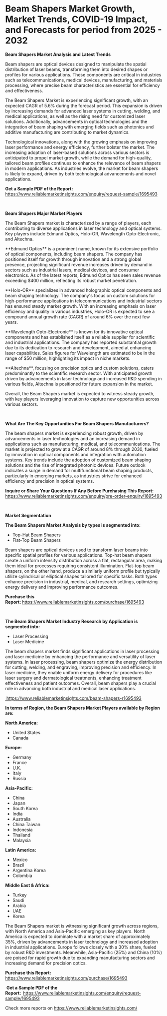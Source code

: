 <p><h1>Beam Shapers Market Growth, Market Trends, COVID-19 Impact, and Forecasts for period from 2025 - 2032</h1></p><p><strong>Beam Shapers Market Analysis and Latest Trends</strong></p>
<p><p>Beam shapers are optical devices designed to manipulate the spatial distribution of laser beams, transforming them into desired shapes or profiles for various applications. These components are critical in industries such as telecommunications, medical devices, manufacturing, and materials processing, where precise beam characteristics are essential for efficiency and effectiveness.</p><p>The Beam Shapers Market is experiencing significant growth, with an expected CAGR of 5.6% during the forecast period. This expansion is driven by increasing demands for advanced laser systems in cutting, welding, and medical applications, as well as the rising need for customized laser solutions. Additionally, advancements in optical technologies and the integration of beam shaping with emerging fields such as photonics and additive manufacturing are contributing to market dynamics.</p><p>Technological innovations, along with the growing emphasis on improving laser performance and energy efficiency, further bolster the market. The increasing adoption of laser-based solutions across various sectors is anticipated to propel market growth, while the demand for high-quality, tailored beam profiles continues to enhance the relevance of beam shapers in modern applications. As industries evolve, the market for beam shapers is likely to expand, driven by both technological advancements and novel applications.</p></p>
<p><strong>Get a Sample PDF of the Report:&nbsp;</strong> <a href="https://www.reliablemarketinsights.com/enquiry/request-sample/1695493?utm_campaign=2241&utm_medium=2&utm_source=Github&utm_content=ia&utm_term=09042025&utm_id=beam-shapers">https://www.reliablemarketinsights.com/enquiry/request-sample/1695493</a></p>
<p>&nbsp;</p>
<p><strong>Beam Shapers Major Market Players</strong></p>
<p><p>The Beam Shapers market is characterized by a range of players, each contributing to diverse applications in laser technology and optical systems. Key players include Edmund Optics, Holo-OR, Wavelength Opto-Electronic, and Altechna. </p><p>**Edmund Optics** is a prominent name, known for its extensive portfolio of optical components, including beam shapers. The company has positioned itself for growth through innovation and a strong global presence, projecting significant revenue increases driven by demand in sectors such as industrial lasers, medical devices, and consumer electronics. As of the latest reports, Edmund Optics has seen sales revenue exceeding $400 million, reflecting its robust market penetration.</p><p>**Holo-OR** specializes in advanced holographic optical components and beam shaping technology. The company's focus on custom solutions for high-performance applications in telecommunications and industrial sectors has ensured steady market growth. With an increasing emphasis on laser efficiency and quality in various industries, Holo-OR is expected to see a compound annual growth rate (CAGR) of around 6% over the next few years.</p><p>**Wavelength Opto-Electronic** is known for its innovative optical components and has established itself as a reliable supplier for scientific and industrial applications. The company has reported substantial growth due to its dedication to research and development, aimed at enhancing laser capabilities. Sales figures for Wavelength are estimated to be in the range of $50 million, highlighting its impact in niche markets.</p><p>**Altechna**, focusing on precision optics and custom solutions, caters predominantly to the scientific research sector. With anticipated growth driven by advancements in laser technology and increased R&D spending in various fields, Altechna is positioned for future expansion in the market.</p><p>Overall, the Beam Shapers market is expected to witness steady growth, with key players leveraging innovation to capture new opportunities across various sectors.</p></p>
<p>&nbsp;</p>
<p><strong>What Are The Key Opportunities For Beam Shapers Manufacturers?</strong></p>
<p><p>The beam shapers market is experiencing robust growth, driven by advancements in laser technologies and an increasing demand in applications such as manufacturing, medical, and telecommunications. The market is projected to grow at a CAGR of around 8% through 2030, fueled by innovation in optical components and integration with automation systems. Key trends include the adoption of customized beam shaping solutions and the rise of integrated photonic devices. Future outlook indicates a surge in demand for multifunctional beam shaping products, particularly in emerging markets, as industries strive for enhanced efficiency and precision in optical systems.</p></p>
<p><strong>Inquire or Share Your Questions If Any Before Purchasing This Report:</strong> <a href="https://www.reliablemarketinsights.com/enquiry/pre-order-enquiry/1695493?utm_campaign=2241&utm_medium=2&utm_source=Github&utm_content=ia&utm_term=09042025&utm_id=beam-shapers">https://www.reliablemarketinsights.com/enquiry/pre-order-enquiry/1695493</a></p>
<p>&nbsp;</p>
<p><strong>Market Segmentation</strong></p>
<p><strong>The Beam Shapers Market Analysis by types is segmented into:</strong></p>
<p><ul><li>Top-Hat Beam Shapers</li><li>Flat-Top Beam Shapers</li></ul></p>
<p><p>Beam shapers are optical devices used to transform laser beams into specific spatial profiles for various applications. Top-hat beam shapers create a uniform intensity distribution across a flat, rectangular area, making them ideal for processes requiring consistent illumination. Flat-top beam shapers, on the other hand, produce a similarly uniform profile but typically utilize cylindrical or elliptical shapes tailored for specific tasks. Both types enhance precision in industrial, medical, and research settings, optimizing energy delivery and improving performance outcomes.</p></p>
<p><strong>Purchase this Report:&nbsp;</strong><a href="https://www.reliablemarketinsights.com/purchase/1695493?utm_campaign=2241&utm_medium=2&utm_source=Github&utm_content=ia&utm_term=09042025&utm_id=beam-shapers">https://www.reliablemarketinsights.com/purchase/1695493</a></p>
<p>&nbsp;</p>
<p><strong>The Beam Shapers Market Industry Research by Application is segmented into:</strong></p>
<p><ul><li>Laser Processing</li><li>Laser Medicine</li></ul></p>
<p><p>The beam shapers market finds significant applications in laser processing and laser medicine by enhancing the performance and versatility of laser systems. In laser processing, beam shapers optimize the energy distribution for cutting, welding, and engraving, improving precision and efficiency. In laser medicine, they enable uniform energy delivery for procedures like laser surgery and dermatological treatments, enhancing treatment effectiveness and patient outcomes. Overall, beam shapers play a crucial role in advancing both industrial and medical laser applications.</p></p>
<p><a href="https://www.reliablemarketinsights.com/beam-shapers-r1695493?utm_campaign=2241&utm_medium=2&utm_source=Github&utm_content=ia&utm_term=09042025&utm_id=beam-shapers">&nbsp;https://www.reliablemarketinsights.com/beam-shapers-r1695493</a></p>
<p><strong>In terms of Region, the Beam Shapers Market Players available by Region are:</strong></p>
<p>
    <p> <strong> North America: </strong>
        <ul>
            <li>United States</li>
            <li>Canada</li>
        </ul>
        </p> 
    <p> <strong> Europe: </strong>
        <ul>
            <li>Germany</li>
            <li>France</li>
            <li>U.K.</li>
            <li>Italy</li>
            <li>Russia</li>
        </ul>
        </p> 
    <p> <strong> Asia-Pacific: </strong>
        <ul>
            <li>China</li>
            <li>Japan</li>
            <li>South Korea</li>
            <li>India</li>
            <li>Australia</li>
            <li>China Taiwan</li>
            <li>Indonesia</li>
            <li>Thailand</li>
            <li>Malaysia</li>
        </ul>
        </p> 
    <p> <strong> Latin America: </strong>
        <ul>
            <li>Mexico</li>
            <li>Brazil</li>
            <li>Argentina Korea</li>
            <li>Colombia</li>
        </ul>
        </p> 
    <p> <strong> Middle East & Africa: </strong>
        <ul>
            <li>Turkey</li>
            <li>Saudi</li>
            <li>Arabia</li>
            <li>UAE</li>
            <li>Korea</li>
        </ul>
    </p>
    </p>
<p><p>The Beam Shapers market is witnessing significant growth across regions, with North America and Asia-Pacific emerging as key players. North America is expected to dominate with a market share of approximately 35%, driven by advancements in laser technology and increased adoption in industrial applications. Europe follows closely with a 30% share, fueled by robust R&D investments. Meanwhile, Asia-Pacific (25%) and China (10%) are poised for rapid growth due to expanding manufacturing sectors and increasing demand for precision optics.</p></p>
<p><strong>Purchase this Report: </strong><a href="https://www.reliablemarketinsights.com/purchase/1695493?utm_campaign=2241&utm_medium=2&utm_source=Github&utm_content=ia&utm_term=09042025&utm_id=beam-shapers">https://www.reliablemarketinsights.com/purchase/1695493</a></p>
<p>&nbsp;<strong>Get a Sample PDF of the Report:&nbsp;&nbsp;</strong><a href="https://www.reliablemarketinsights.com/enquiry/request-sample/1695493?utm_campaign=2241&utm_medium=2&utm_source=Github&utm_content=ia&utm_term=09042025&utm_id=beam-shapers">https://www.reliablemarketinsights.com/enquiry/request-sample/1695493</a></p>
<p><strong></strong></p>
<p>Check more reports on <a href="https://www.reliablemarketinsights.com/?utm_campaign=2241&utm_medium=2&utm_source=Github&utm_content=ia&utm_term=09042025&utm_id=beam-shapers">https://www.reliablemarketinsights.com/</a></p>